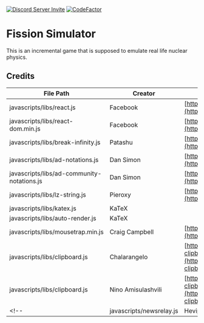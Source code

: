 [![Discord Server Invite](https://img.shields.io/badge/Discord-Redfire's%20Stuff-7289DA)](https://discord.gg/RyQwwzW) 
[![CodeFactor](https://www.codefactor.io/repository/github/redfire75369/fission-simulator/badge/overhaul-dev)](https://www.codefactor.io/repository/github/redfire75369/fission-simulator/overview/overhaul)

# Fission Simulator
This is an incremental game that is supposed to emulate real life nuclear physics.

## Credits
| File Path | Creator | Website |
| ------------- | ------------ | ------------ |
| javascripts/libs/react.js | Facebook | [https://github.com/facebook/react](https://github.com/facebook/react) |
| javascripts/libs/react-dom.min.js | Facebook | [https://github.com/facebook/react](https://github.com/facebook/react) |
| javascripts/libs/break-infinity.js | Patashu | [https://github.com/Patashu/break_infinity.js](https://github.com/Patashu/break_infinity.js)|
| javascripts/libs/ad-notations.js | Dan Simon | [https://github.com/antimatter-dimensions/notations/](https://github.com/antimatter-dimensions/notations) |
| javascripts/libs/ad-community-notations.js | Dan Simon | [https://github.com/antimatter-dimensions/notations](https://github.com/antimatter-dimensions/notations) |
| javascripts/libs/lz-string.js | Pieroxy | [https://github.com/pieroxy/lz-string](https://github.com/pieroxy/lz-string) |
| javascripts/libs/katex.js | KaTeX | []()|
| javascripts/libs/auto-render.js | KaTeX | []() |
| javascripts/libs/mousetrap.min.js | Craig Campbell | [https://craig.global.ssl.fastly.net/js/mousetrap/mousetrap.min.js](https://craig.global.ssl.fastly.net/js/mousetrap/mousetrap.min.js) |
| javascripts/libs/clipboard.js | Chalarangelo | [https://techoverflow.net/2018/03/30/copying-strings-to-the-clipboard-using-pure-javascript/](https://techoverflow.net/2018/03/30/copying-strings-to-the-clipboard-using-pure-javascript/) |
| javascripts/libs/clipboard.js | Nino Amisulashvili | [https://stackoverflow.com/questions/34045777/copy-to-clipboard-using-javascript-in-ios/](https://stackoverflow.com/questions/34045777/copy-to-clipboard-using-javascript-in-ios/) |
<!--| javascripts/newsrelay.js | Hevipelle | [https://github.com/IvarK/IvarK.github.io](https://github.com/IvarK/IvarK.github.io) |-->
